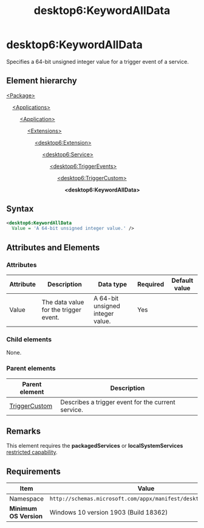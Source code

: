 ﻿---
title: desktop6:KeywordAllData
description: Specifies a 64-bit unsigned integer value for a trigger event of a service (desktop6:KeywordAllData).
ms.date: 04/19/2019
ms.topic: reference
keywords: windows 10, uwp, schema, manifest, desktop, extension 
ms.custom: 19H1
---

# desktop6:KeywordAllData

Specifies a 64-bit unsigned integer value for a trigger event of a service.

## Element hierarchy

[\<Package\>](element-package.md)

&nbsp;&nbsp;&nbsp;&nbsp;[\<Applications\>](element-applications.md)

&nbsp;&nbsp;&nbsp;&nbsp; &nbsp;&nbsp;&nbsp;&nbsp;[\<Application\>](element-application.md)

&nbsp;&nbsp;&nbsp;&nbsp; &nbsp;&nbsp;&nbsp;&nbsp; &nbsp;&nbsp;&nbsp;&nbsp;[\<Extensions\>](element-1-extensions.md)

&nbsp;&nbsp;&nbsp;&nbsp; &nbsp;&nbsp;&nbsp;&nbsp; &nbsp;&nbsp;&nbsp;&nbsp; &nbsp;&nbsp;&nbsp;&nbsp;[\<desktop6:Extension\>](element-desktop6-extension.md)

&nbsp;&nbsp;&nbsp;&nbsp; &nbsp;&nbsp;&nbsp;&nbsp; &nbsp;&nbsp;&nbsp;&nbsp; &nbsp;&nbsp;&nbsp;&nbsp; &nbsp;&nbsp;&nbsp;&nbsp;[\<desktop6:Service\>](element-desktop6-service.md)

&nbsp;&nbsp;&nbsp;&nbsp; &nbsp;&nbsp;&nbsp;&nbsp; &nbsp;&nbsp;&nbsp;&nbsp; &nbsp;&nbsp;&nbsp;&nbsp; &nbsp;&nbsp;&nbsp;&nbsp; &nbsp;&nbsp;&nbsp;&nbsp;[\<desktop6:TriggerEvents\>](element-desktop6-triggerevents.md)

&nbsp;&nbsp;&nbsp;&nbsp; &nbsp;&nbsp;&nbsp;&nbsp; &nbsp;&nbsp;&nbsp;&nbsp; &nbsp;&nbsp;&nbsp;&nbsp; &nbsp;&nbsp;&nbsp;&nbsp; &nbsp;&nbsp;&nbsp;&nbsp; &nbsp;&nbsp;&nbsp;&nbsp;[\<desktop6:TriggerCustom\>](element-desktop6-triggercustom.md)

&nbsp;&nbsp;&nbsp;&nbsp; &nbsp;&nbsp;&nbsp;&nbsp; &nbsp;&nbsp;&nbsp;&nbsp; &nbsp;&nbsp;&nbsp;&nbsp; &nbsp;&nbsp;&nbsp;&nbsp; &nbsp;&nbsp;&nbsp;&nbsp; &nbsp;&nbsp;&nbsp;&nbsp; &nbsp;&nbsp;&nbsp;&nbsp;**\<desktop6:KeywordAllData\>**

## Syntax

```xml
<desktop6:KeywordAllData
  Value = 'A 64-bit unsigned integer value.' />
```

## Attributes and Elements

### Attributes

| Attribute | Description | Data type | Required | Default value |
|-|-|-|-|-|
| Value | The data value for the trigger event. | A 64-bit unsigned integer value. | Yes |  |

### Child elements

None.

### Parent elements

| Parent element | Description |
|-|-|
| [TriggerCustom](element-desktop6-triggercustom.md) | Describes a trigger event for the current service. |  

## Remarks

This element requires the **packagedServices** or **localSystemServices** [restricted capability](/windows/uwp/packaging/app-capability-declarations#restricted-capabilities).

## Requirements

| Item  | Value  |
|--|--|
| Namespace | `http://schemas.microsoft.com/appx/manifest/desktop/windows10/6` |
| **Minimum OS Version** | Windows 10 version 1903 (Build 18362) |
